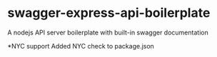 # swagger-express-api-boilerplate
A nodejs API server boilerplate with built-in swagger documentation

*NYC support
Added NYC check to package.json
